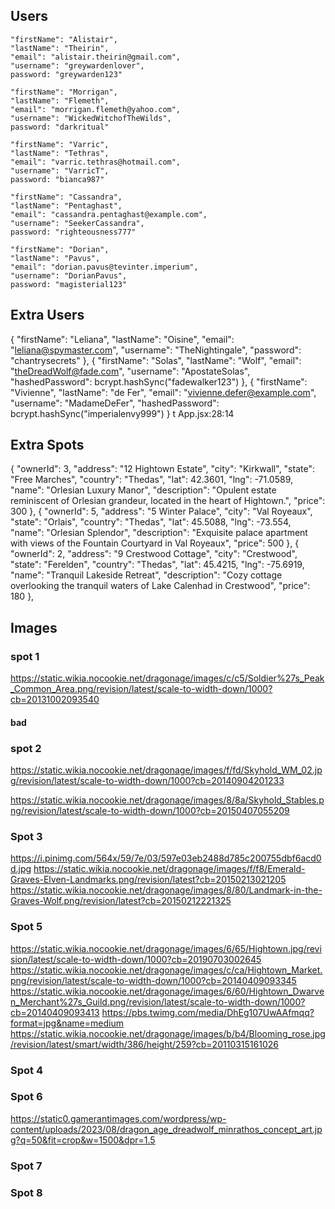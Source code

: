 ## Users

    "firstName": "Alistair",
    "lastName": "Theirin",
    "email": "alistair.theirin@gmail.com",
    "username": "greywardenlover",
    password: "greywarden123"

    "firstName": "Morrigan",
    "lastName": "Flemeth",
    "email": "morrigan.flemeth@yahoo.com",
    "username": "WickedWitchofTheWilds",
    password: "darkritual"

    "firstName": "Varric",
    "lastName": "Tethras",
    "email": "varric.tethras@hotmail.com",
    "username": "VarricT",
    password: "bianca987"

    "firstName": "Cassandra",
    "lastName": "Pentaghast",
    "email": "cassandra.pentaghast@example.com",
    "username": "SeekerCassandra",
    password: "righteousness777"

    "firstName": "Dorian",
    "lastName": "Pavus",
    "email": "dorian.pavus@tevinter.imperium",
    "username": "DorianPavus",
    password: "magisterial123"

## Extra Users
{
  "firstName": "Leliana",
  "lastName": "Oisine",
  "email": "leliana@spymaster.com",
  "username": "TheNightingale",
  "password": "chantrysecrets"
},
{
    "firstName": "Solas",
    "lastName": "Wolf",
    "email": "theDreadWolf@fade.com",
    "username": "ApostateSolas",
    "hashedPassword": bcrypt.hashSync("fadewalker123")
},
{
    "firstName": "Vivienne",
    "lastName": "de Fer",
    "email": "vivienne.defer@example.com",
    "username": "MadameDeFer",
    "hashedPassword": bcrypt.hashSync("imperialenvy999")
}
t App.jsx:28:14

## Extra Spots
{
    "ownerId": 3,
    "address": "12 Hightown Estate",
    "city": "Kirkwall",
    "state": "Free Marches",
    "country": "Thedas",
    "lat": 42.3601,
    "lng": -71.0589,
    "name": "Orlesian Luxury Manor",
    "description": "Opulent estate reminiscent of Orlesian grandeur, located in the heart of Hightown.",
    "price": 300
  },
  {
    "ownerId": 5,
    "address": "5 Winter Palace",
    "city": "Val Royeaux",
    "state": "Orlais",
    "country": "Thedas",
    "lat": 45.5088,
    "lng": -73.554,
    "name": "Orlesian Splendor",
    "description": "Exquisite palace apartment with views of the Fountain Courtyard in Val Royeaux",
    "price": 500
  },
  {
    "ownerId": 2,
    "address": "9 Crestwood Cottage",
    "city": "Crestwood",
    "state": "Ferelden",
    "country": "Thedas",
    "lat": 45.4215,
    "lng": -75.6919,
    "name": "Tranquil Lakeside Retreat",
    "description": "Cozy cottage overlooking the tranquil waters of Lake Calenhad in Crestwood",
    "price": 180
  },



## Images
### spot 1
<!-- https://static.wikia.nocookie.net/dragonage/images/7/70/Peak.jpg/revision/latest?cb=20091210191621 -->
<!-- https://static.wikia.nocookie.net/dragonage/images/5/54/Soldier%27s_Peak_Entrance_Hall.png/revision/latest/scale-to-width-down/1000?cb=20131002094537 -->
https://static.wikia.nocookie.net/dragonage/images/c/c5/Soldier%27s_Peak_Common_Area.png/revision/latest/scale-to-width-down/1000?cb=20131002093540
#### bad
<!-- https://static.wikia.nocookie.net/dragonage/images/1/11/Soldier%27s_Peak_Warden-Commander%27s_Office.png/revision/latest?cb=20131002094005 -->
<!-- https://static.wikia.nocookie.net/dragonage/images/b/b5/Soldier%27s_Peak_Tower_interior.png/revision/latest/scale-to-width-down/1000?cb=20131002093750 -->

### spot 2
<!-- https://static.wikia.nocookie.net/dragonage/images/d/d0/Skyhold_Exterior.png/revision/latest/scale-to-width-down/1000?cb=20150718094736 -->
<!-- https://static.wikia.nocookie.net/dragonage/images/d/d4/Skyhold_Courtyard.png/revision/latest/scale-to-width-down/1000?cb=20210620193724 -->
<!-- https://static.wikia.nocookie.net/dragonage/images/e/ec/Inquisitor%27s_Quarters.png/revision/latest/scale-to-width-down/1000?cb=20150407053457 -->
https://static.wikia.nocookie.net/dragonage/images/f/fd/Skyhold_WM_02.jpg/revision/latest/scale-to-width-down/1000?cb=20140904201233
<!-- https://static.wikia.nocookie.net/dragonage/images/7/7b/Skyhold_Garden.png/revision/latest/scale-to-width-down/1000?cb=20150407053457 -->
https://static.wikia.nocookie.net/dragonage/images/8/8a/Skyhold_Stables.png/revision/latest/scale-to-width-down/1000?cb=20150407055209
<!-- https://static.wikia.nocookie.net/dragonage/images/d/d0/Skyhold_Exterior.png/revision/latest/scale-to-width-down/1000?cb=20150718094736 -->


### Spot 3
<!-- https://static.wikia.nocookie.net/dragonage/images/3/32/Emerald_Graves_Inquisition.jpg/revision/latest/scale-to-width-down/1000?cb=20150107042135 -->
<!-- https://starandshadow.wordpress.com/wp-content/uploads/2015/03/emerald-graves.jpg?w=300 -->
https://i.pinimg.com/564x/59/7e/03/597e03eb2488d785c200755dbf6acd0d.jpg
https://static.wikia.nocookie.net/dragonage/images/f/f8/Emerald-Graves-Elven-Landmarks.png/revision/latest?cb=20150213021205
https://static.wikia.nocookie.net/dragonage/images/8/80/Landmark-in-the-Graves-Wolf.png/revision/latest?cb=20150212221325

### Spot 5
<!-- https://static.wikia.nocookie.net/dragonage/images/7/7d/Hightown_DA2.png/revision/latest/scale-to-width-down/1000?cb=20140409093317 -->
<!-- https://static.wikia.nocookie.net/dragonage/images/d/d2/Hightown-02-p.jpg/revision/latest/scale-to-width-down/1000?cb=20190706122746 -->
https://static.wikia.nocookie.net/dragonage/images/6/65/Hightown.jpg/revision/latest/scale-to-width-down/1000?cb=20190703002645
https://static.wikia.nocookie.net/dragonage/images/c/ca/Hightown_Market.png/revision/latest/scale-to-width-down/1000?cb=20140409093345
https://static.wikia.nocookie.net/dragonage/images/6/60/Hightown_Dwarven_Merchant%27s_Guild.png/revision/latest/scale-to-width-down/1000?cb=20140409093413
https://pbs.twimg.com/media/DhEg107UwAAfmqq?format=jpg&name=medium
https://static.wikia.nocookie.net/dragonage/images/b/b4/Blooming_rose.jpg/revision/latest/smart/width/386/height/259?cb=20110315161026


### Spot 4
<!-- https://static0.gamerantimages.com/wordpress/wp-content/uploads/2022/11/ser.jpg?q=50&fit=contain&w=1140&h=&dpr=1.5 -->
<!-- https://static0.gamerantimages.com/wordpress/wp-content/uploads/2023/08/dragon_age_dreadwolf_concept_art.jpg?q=50&fit=contain&w=1140&h=&dpr=1.5 -->
<!-- https://i.postimg.cc/8z06Wv5W/Dragon-Age-The-World-of-Thedas-v1-078.jpg -->

### Spot 6
<!-- https://static.wikia.nocookie.net/dragonage/images/8/8a/Veilguard_promotional_4.jpg/revision/latest/scale-to-width-down/1000?cb=20240610030625 -->
<!-- https://static.wikia.nocookie.net/dragonage/images/2/27/Minrathous_Docktown.jpeg/revision/latest/scale-to-width-down/1000?cb=20240611023510 -->
https://static0.gamerantimages.com/wordpress/wp-content/uploads/2023/08/dragon_age_dreadwolf_minrathos_concept_art.jpg?q=50&fit=crop&w=1500&dpr=1.5
<!-- https://static.wixstatic.com/media/c99ec0_43c957cefc1148b083c93428abf6f9ce~mv2.png/v1/fill/w_980,h_420,al_c,q_90,usm_0.66_1.00_0.01,enc_auto/c99ec0_43c957cefc1148b083c93428abf6f9ce~mv2.png -->

### Spot 7
<!-- https://static.wikia.nocookie.net/dragonage/images/c/c7/Denerim.JPG/revision/latest?cb=20091001003154 -->
<!-- https://static.wikia.nocookie.net/dragonage/images/a/a8/Denerim1.jpg/revision/latest?cb=20121230023952 -->
<!-- https://static.wikia.nocookie.net/dragonage/images/1/18/Denerim2.jpg/revision/latest/scale-to-width-down/1000?cb=20121230024100 -->

### Spot 8
<!-- https://static1.thegamerimages.com/wordpress/wp-content/uploads/2021/06/villa-maurel.png?q=50&fit=crop&w=740&dpr=1.5 -->
<!-- https://i.ytimg.com/vi/BTpk9goBKhI/maxresdefault.jpg -->
